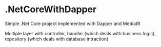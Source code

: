 # .NetCoreWithDapper
Simple .Net Core project implemented with Dapper and MediatR

Multiple layer with controller, handler (which deals with business logic), repository (which deals with database intraction)
